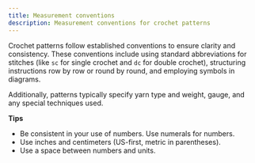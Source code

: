 ```yaml
---
title: Measurement conventions
description: Measurement conventions for crochet patterns
---
```

Crochet patterns follow established conventions to ensure clarity and consistency. These conventions include using standard abbreviations for stitches (like `sc` for single crochet and `dc` for double crochet), structuring instructions row by row or round by round, and employing symbols in diagrams. 

Additionally, patterns typically specify yarn type and weight, gauge, and any special techniques used. 

**Tips**
- Be consistent in your use of numbers. Use numerals for numbers. 
- Use inches and centimeters (US-first, metric in parentheses).
- Use a space between numbers and units.